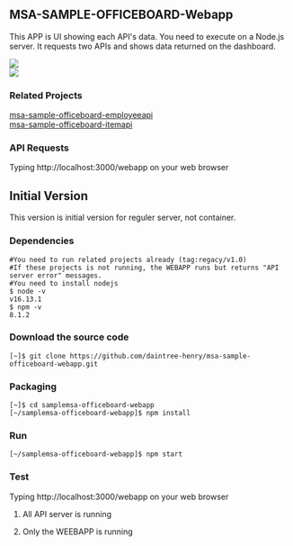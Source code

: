 ## MSA-SAMPLE-OFFICEBOARD-Webapp
This APP is UI showing each API's data. You need to execute on a Node.js server. It requests two APIs and shows data returned on the dashboard.

![](images/architecture.png)  
![](images/dashboard.png)  

### Related Projects
[msa-sample-officeboard-employeeapi](https://github.com/daintree-henry/msa-sample-officeboard-employeeapi)  
[msa-sample-officeboard-itemapi](https://github.com/daintree-henry/msa-sample-officeboard-itemapi)  

### API Requests 
Typing http://localhost:3000/webapp on your web browser

## Initial Version 
This version is initial version for reguler server, not container.

### Dependencies
```shell
#You need to run related projects already (tag:regacy/v1.0)
#If these projects is not running, the WEBAPP runs but returns "API server error" messages. 
#You need to install nodejs
$ node -v
v16.13.1
$ npm -v
8.1.2

```

### Download the source code
```shell
[~]$ git clone https://github.com/daintree-henry/msa-sample-officeboard-webapp.git
```

### Packaging
```shell
[~]$ cd samplemsa-officeboard-webapp
[~/samplemsa-officeboard-webapp]$ npm install
```

### Run
```shell
[~/samplemsa-officeboard-webapp]$ npm start
```

### Test
Typing http://localhost:3000/webapp on your web browser

1. All API server is running

2. Only the WEEBAPP is running
   
